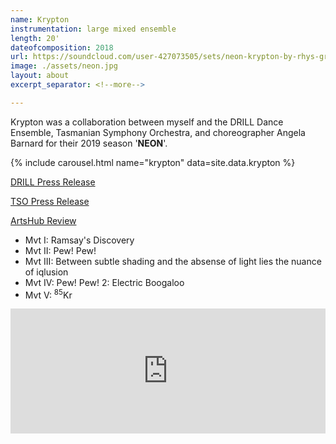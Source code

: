 ```yaml
---
name: Krypton
instrumentation: large mixed ensemble
length: 20'
dateofcomposition: 2018
url: https://soundcloud.com/user-427073505/sets/neon-krypton-by-rhys-gray
image: ./assets/neon.jpg
layout: about
excerpt_separator: <!--more-->

---
```

Krypton was a collaboration between myself and the DRILL Dance Ensemble, Tasmanian Symphony Orchestra, and choreographer Angela Barnard for their 2019 season '__NEON__'.

<!--more-->

{% include carousel.html name="krypton" data=site.data.krypton %}

[DRILL Press Release](https://www.drillperformance.com/neon)

[TSO Press Release](https://www.tso.com.au/neon/)

[ArtsHub Review](https://performing.artshub.com.au/news-article/reviews/performing-arts/robert-jarman/review-neon-drill-tas-258631)

* Mvt I: Ramsay's Discovery
* Mvt II: Pew! Pew!
* Mvt III: Between subtle shading and the absense of light lies the nuance of iqlusion
* Mvt IV: Pew! Pew! 2: Electric Boogaloo
* Mvt V: <sup>85</sup>Kr

<iframe width="100%" height="200" scrolling="no" frameborder="no" src="https://w.soundcloud.com/player/?url=https%3A//api.soundcloud.com/playlists/856293137&color=%23ababab&auto_play=true&hide_related=false&show_comments=true&show_user=true&show_reposts=false&show_teaser=true&visual=true"></iframe>